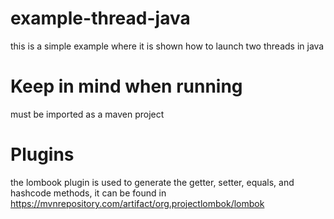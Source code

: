 # example-thread-java
this is a simple example where it is shown how to launch two threads in java

# Keep in mind when running
must be imported as a maven project

# Plugins
the lombook plugin is used to generate the getter, setter, equals, and hashcode methods, it can be found in https://mvnrepository.com/artifact/org.projectlombok/lombok
